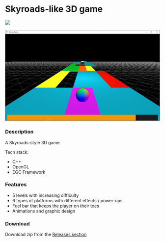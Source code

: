 # Skyroads-like 3D game

![](skyroads-gif.gif)

![](skyroads-ss.PNG)

### Description

A Skyroads-style 3D game

Tech stack:
 * C++
 * OpenGL
 * EGC Framework

### Features

 * 5 levels with increasing difficulty
 * 6 types of platforms with different effects / power-ups
 * Fuel bar that keeps the player on their toes
 * Animations and graphic design

### Download

Download zip from the [Releases section](https://github.com/alexandra-luca/egc-tema2/releases/tag/v2.0)
